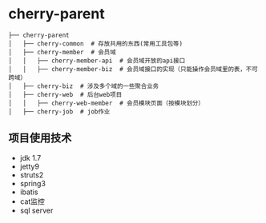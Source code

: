 # cherry-parent

```
├── cherry-parent
│   ├── cherry-common  # 存放共用的东西(常用工具包等)
│   ├── cherry-member  # 会员域
│   │   ├── cherry-member-api  # 会员域开放的api接口
│   │   ├── cherry-member-biz  # 会员域接口的实现（只能操作会员域里的表，不可跨域）
│   ├── cherry-biz  # 涉及多个域的一些聚合业务
│   ├── cherry-web  # 后台web项目
│   │   ├── cherry-web-member  # 会员模块页面（按模块划分）
│   ├── cherry-job  # job作业
```

## 项目使用技术
* jdk 1.7
* jetty9
* struts2
* spring3
* ibatis
* cat监控
* sql server